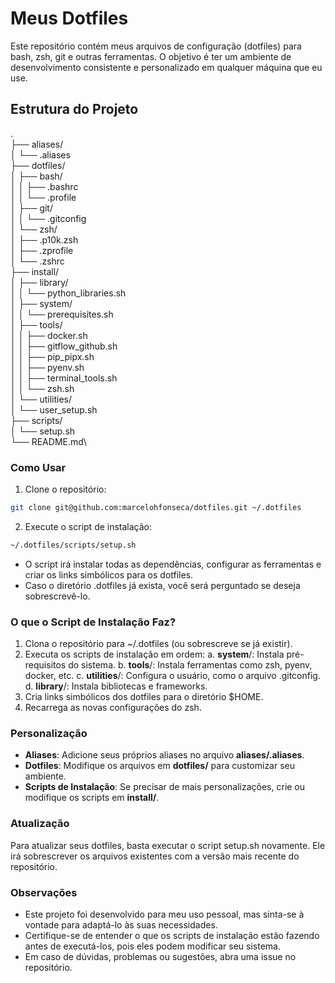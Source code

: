 # Meus Dotfiles

Este repositório contém meus arquivos de configuração (dotfiles) para bash, zsh, git e outras ferramentas. O objetivo é ter um ambiente de desenvolvimento consistente e personalizado em qualquer máquina que eu use.

## Estrutura do Projeto

.\
├── aliases/\
│   └── .aliases\
├── dotfiles/\
│   ├── bash/\
│   │   ├── .bashrc\
│   │   └── .profile\
│   ├── git/\
│   │   └── .gitconfig\
│   └── zsh/\
│       ├── .p10k.zsh\
│       ├── .zprofile\
│       └── .zshrc\
├── install/\
│   ├── library/\
│   │   └── python_libraries.sh\
│   ├── system/\
│   │   └── prerequisites.sh\
│   ├── tools/\
│   │   ├── docker.sh\
│   │   ├── gitflow_github.sh\
│   │   ├── pip_pipx.sh\
│   │   ├── pyenv.sh\
│   │   ├── terminal_tools.sh\
│   │   └── zsh.sh\
│   └── utilities/\
│       └── user_setup.sh\
├── scripts/\
│   └── setup.sh\
└── README.md\

### Como Usar

1. Clone o repositório:

```bash
git clone git@github.com:marcelohfonseca/dotfiles.git ~/.dotfiles

```

2. Execute o script de instalação:

```bash
~/.dotfiles/scripts/setup.sh
```

* O script irá instalar todas as dependências, configurar as ferramentas e criar os links simbólicos para os dotfiles.
* Caso o diretório .dotfiles já exista, você será perguntado se deseja sobrescrevê-lo.

### O que o Script de Instalação Faz?

1. Clona o repositório para ~/.dotfiles (ou sobrescreve se já existir).
2. Executa os scripts de instalação em ordem:
    a. **system**/: Instala pré-requisitos do sistema.
    b. **tools**/: Instala ferramentas como zsh, pyenv, docker, etc.
    c. **utilities**/: Configura o usuário, como o arquivo .gitconfig.
    d. **library**/: Instala bibliotecas e frameworks.
3. Cria links simbólicos dos dotfiles para o diretório $HOME.
4. Recarrega as novas configurações do zsh.

### Personalização

* **Aliases**: Adicione seus próprios aliases no arquivo **aliases/.aliases**.
* **Dotfiles**: Modifique os arquivos em **dotfiles/** para customizar seu ambiente.
* **Scripts de Instalação**: Se precisar de mais personalizações, crie ou modifique os scripts em **install/**.

### Atualização

Para atualizar seus dotfiles, basta executar o script setup.sh novamente. Ele irá sobrescrever os arquivos existentes com a versão mais recente do repositório.

### Observações

* Este projeto foi desenvolvido para meu uso pessoal, mas sinta-se à vontade para adaptá-lo às suas necessidades.
* Certifique-se de entender o que os scripts de instalação estão fazendo antes de executá-los, pois eles podem modificar seu sistema.
* Em caso de dúvidas, problemas ou sugestões, abra uma issue no repositório.

